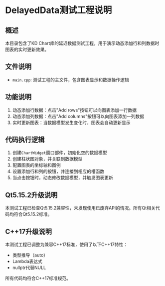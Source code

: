 # DelayedData测试工程说明

## 概述
本目录包含了KD Chart库的延迟数据测试工程，用于演示动态添加行和列数据时图表的实时更新效果。

## 文件说明
- `main.cpp`: 测试工程的主文件，包含图表显示和数据操作逻辑

## 功能说明
1. 动态添加行数据：点击"Add rows"按钮可以向图表添加一行数据
2. 动态添加列数据：点击"Add columns"按钮可以向图表添加一列数据
3. 实时更新图表：当数据模型发生变化时，图表会自动更新显示

## 代码执行逻辑
1. 创建`ChartWidget`窗口部件，初始化空的数据模型
2. 创建柱状图对象，并关联到数据模型
3. 配置图表的坐标轴和图例
4. 设置添加行和列的按钮，并连接到相应的槽函数
5. 当点击按钮时，动态修改数据模型，并触发图表更新

## Qt5.15.2升级说明
本测试工程已检查Qt5.15.2兼容性，未发现使用已废弃API的情况。所有Qt相关代码均符合Qt5.15.2标准。

## C++17升级说明
本测试工程已调整为兼容C++17标准，使用了以下C++17特性：
- 类型推导（auto）
- Lambda表达式
- nullptr代替NULL

所有代码均符合C++17标准规范。